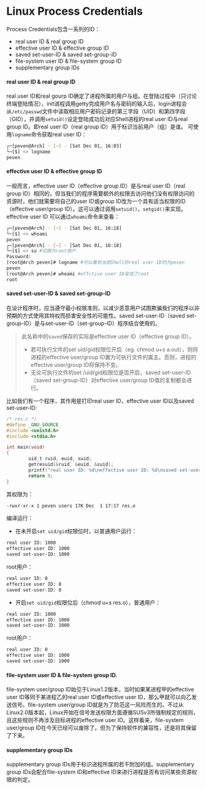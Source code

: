 # Linux Process Credentials


Process Credentials包含一系列的ID：

- real user ID & real group ID
- effective user ID & effective group ID
- saved set-user-ID & saved set-group-ID
- file-system user ID & file-system group ID
- supplementary group IDs

#### real user ID & real group ID
real user ID和real gourp ID确定了进程所属的用户与组。在登陆过程中（只讨论终端登陆情况），init进程调用getty完成用户名与密码的输入后，login进程会从`/etc/passwd`文件中读取相应用户密码记录的第三字段（UID）和第四字段（GID），并调用`setuid()`设定登陆成功后对应Shell进程的real user ID与real group ID。即real user ID（real group ID）用于标识当前用户（组）是谁。
可使用`logname`命令获取real user ID：
```bash
┌─[peven@Arch] - [~] - [Sat Dec 01, 16:03]
└─[$] <> logname
peven
```
#### effective user ID & effective group ID
一般而言，effective user ID（effective group ID）是与real user ID（real group ID）相同的，但当我们的程序需要额外的权限去访问他们没有权限访问的资源时，他们就需要将自己的user ID或group ID改为一个具有适当权限的ID（effective user/group ID）。这可以通过调用`setuid()`，`setgid()`来实现。
effective user ID 可以通过`whoami`命令来查看：
```bash
┌─[peven@Arch] - [~] - [Sat Dec 01, 16:18]
└─[$] <> whoami
peven
┌─[peven@Arch] - [~] - [Sat Dec 01, 16:18]
└─[$] <> su #切换为root用户
Password: 
[root@Arch peven]# logname #可以看到当前Shell的real user ID仍为peven
peven
[root@Arch peven]# whoami #effctive user ID变成了root
root
```
#### saved set-user-ID & saved set-group-ID
在设计程序时，应当遵守最小权限准则，以减少恶意用户试图欺骗我们的程序以非预期的方式使用其特权而损害安全性的可能性。saved set-user-ID（saved set-group-ID）是与set-user-ID（set-group-ID）程序结合使用的。

>此名称中的`saved`保存的实际是effective user ID（effective group ID）。
>- 若可执行文件的set uid/gid权限位开启（eg. chmod u+s a.out），则将进程的effective user/group ID置为可执行文件的属主。否则，进程的effective user/group ID将保持不变。
>- 无论可执行文件的set /uid/gid权限位是否开启，saved set-user-ID（saved set-group-ID）对effective user/group ID值的复制都会进行。

比如我们有一个程序，其作用是打印real user ID，effective user ID以及saved set-user-ID:
```c
/* res.c */
#define _GNU_SOURCE        
#include <unistd.h>
#include <stdio.h>

int main(void)
{
        uid_t ruid, euid, suid;
        getresuid(&ruid, &euid, &suid);
        printf("real user ID: %d\neffective user ID: %d\nsaved set-user-ID: %d\n", ruid, euid, suid);
        return 0;
}
```
其权限为：
```bash
-rwxr-xr-x 1 peven users 17K Dec  1 17:17 res.o
```

编译运行：
- 在未开启`set uid/gid`权限位时，以普通用户运行：
```bash
real user ID: 1000
effective user ID: 1000
saved set-user-ID: 1000
```
root用户：
```bash
real user ID: 0
effective user ID: 0
saved set-user-ID: 0
```
- 开启`set uid/gid`权限位后（chmod u+s res.o），普通用户：
```bash
real user ID: 1000
effective user ID: 1000
saved set-user-ID: 1000
```
root用户：
```bash
real user ID: 0
effective user ID: 1000
saved set-user-ID: 1000
```
#### file-system user ID & file-system group ID.
file-system user/group ID始见于Linux1.2版本，当时如果某进程甲的effective user ID等同于某进程乙的real user ID或effective user ID，那么甲就可以向乙发送信号。file-system user/group ID就是为了防范这一风险而生的。不过从Linux2.0版本起，Linux开始在信号发送权限方面遵循SUSv3所强制规定的规则，且这些规则不再涉及目标进程的effective user ID。这样看来，file-system user/group ID在今天已经可以废除了。但为了保持软件的兼容性，还是将其保留了下来。
#### supplementary group IDs
supplementary group IDs用于标识进程所属的若干附加的组。supplementary group IDs会配合file-system ID和effective ID来进行进程是否有访问某些资源权限的判定。
